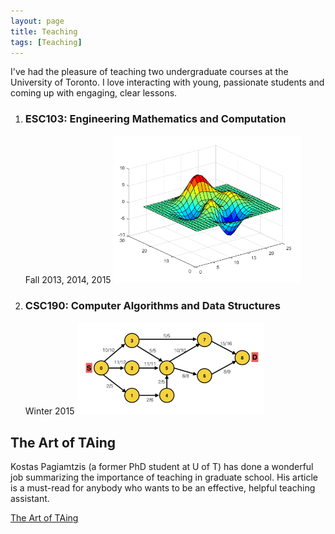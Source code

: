```yaml
---
layout: page
title: Teaching
tags: [Teaching]
---
```

I've had the pleasure of teaching two undergraduate courses at the University of Toronto. I love interacting with young, passionate students and coming up with engaging, clear lessons.
<ol>
<li>
<h3>ESC103: Engineering Mathematics and Computation</h3>
Fall 2013, 2014, 2015
<img src='/assets/esc103.png' width='300px'/>
</li>

<li><h3>CSC190: Computer Algorithms and Data Structures</h3>
		Winter 2015
<img src='/assets/csc190.png' width='300px'/>
</li>
</ol>


<h2>The Art of TAing</h2>

Kostas Pagiamtzis (a former PhD student at U of T) has done a wonderful job summarizing the importance of teaching in graduate school. His article is a must-read for anybody who wants to be an effective, helpful teaching assistant.

<a href="https://www.pagiamtzis.com/articles/art-of-TAing/"> The Art of TAing</a>
